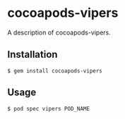 # cocoapods-vipers

A description of cocoapods-vipers.

## Installation

    $ gem install cocoapods-vipers

## Usage

    $ pod spec vipers POD_NAME

